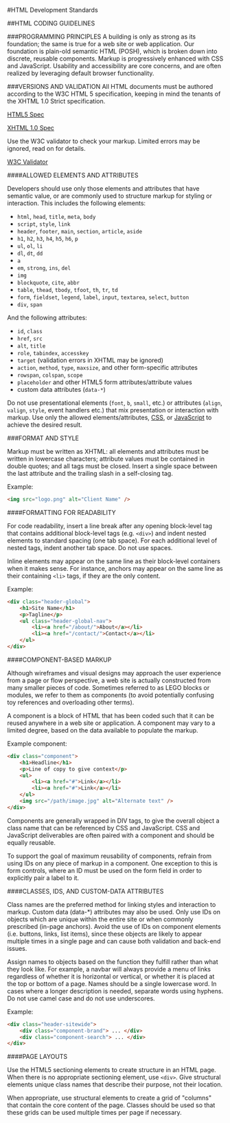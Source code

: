 #HTML Development Standards

##HTML CODING GUIDELINES

###PROGRAMMING PRINCIPLES
A building is only as strong as its foundation; the same is true for a web site or web application. Our foundation is plain-old semantic HTML (POSH), which is broken down into discrete, reusable components. Markup is progressively enhanced with CSS and JavaScript. Usability and accessibility are core concerns, and are often realized by leveraging default browser functionality.

###VERSIONS AND VALIDATION
All HTML documents must be authored according to the W3C HTML 5 specification, keeping in mind the tenants of the XHTML 1.0 Strict specification.

[HTML5 Spec](http://www.w3.org/TR/html5/)

[XHTML 1.0 Spec](http://www.w3.org/TR/xhtml1/)

Use the W3C validator to check your markup. Limited errors may be ignored, read on for details.

[W3C Validator](http://validator.w3.org/)

####ALLOWED ELEMENTS AND ATTRIBUTES

Developers should use only those elements and attributes that have semantic value, or are commonly used to structure markup for styling or interaction. This includes the following elements:

- `html`, `head`, `title`, `meta`, `body`
- `script`, `style`, `link`
- `header`, `footer`, `main`, `section`, `article`, `aside`
- `h1`, `h2`, `h3`, `h4`, `h5`, `h6`, `p`
- `ul`, `ol`, `li`
- `dl`, `dt`, `dd`
- `a`
- `em`, `strong`, `ins`, `del`
- `img`
- `blockquote`, `cite`, `abbr`
- `table`, `thead`, `tbody`, `tfoot`, `th`, `tr`, `td`
- `form`, `fieldset`, `legend`, `label`, `input`, `textarea`, `select`, `button`
- `div`, `span`

And the following attributes:

- `id`, `class`
- `href`, `src`
- `alt`, `title`
- `role`, `tabindex`, `accesskey`
- `target` (validation errors in XHTML may be ignored)
- `action`, `method`, `type`, `maxsize`, and other form-specific attributes
- `rowspan`, `colspan`, `scope`
- `placeholder` and other HTML5 form attributes/attribute values 
- custom data attributes (`data-*`) 

Do not use presentational elements (`font`, `b`, `small`, etc.) or attributes (`align`, `valign`, `style`, event handlers etc.) that mix presentation or interaction with markup. Use only the allowed elements/attributes, [CSS](css.md), or [JavaScript](javascript.md) to achieve the desired result.

###FORMAT AND STYLE

Markup must be written as XHTML: all elements and attributes must be written in lowercase characters; attribute values must be contained in double quotes; and all tags must be closed. Insert a single space between the last attribute and the trailing slash in a self-closing tag.

Example:
```html
<img src="logo.png" alt="Client Name" />
```

####FORMATTING FOR READABILITY

For code readability, insert a line break after any opening block-level tag that contains additional block-level tags (e.g. `<div>`) and indent nested elements to standard spacing (one tab space). For each additional level of nested tags, indent another tab space. Do not use spaces.

Inline elements may appear on the same line as their block-level containers when it makes sense. For instance, anchors may appear on the same line as their containing `<li>` tags, if they are the only content.

Example:
```html
<div class="header-global">
    <h1>Site Name</h1>
    <p>Tagline</p>
    <ul class="header-global-nav">
        <li><a href="/about/">About</a></li>
        <li><a href="/contact/">Contact</a></li>
    </ul>
</div>
```

####COMPONENT-BASED MARKUP

Although wireframes and visual designs may approach the user experience from a page or flow perspective, a web site is actually constructed from many smaller pieces of code. Sometimes referred to as LEGO blocks or modules, we refer to them as components (to avoid potentially confusing toy references and overloading other terms). 

A component is a block of HTML that has been coded such that it can be reused anywhere in a web site or application. A component may vary to a limited degree, based on the data available to populate the markup. 

Example component:
```html
<div class="component">
    <h1>Headline</h1>
    <p>Line of copy to give context</p>
    <ul>
        <li><a href="#">Link</a></li>
        <li><a href="#">Link</a></li>
    </ul>
    <img src="/path/image.jpg" alt="Alternate text" />
</div>
```

Components are generally wrapped in DIV tags, to give the overall object a class name that can be referenced by CSS and JavaScript. CSS and JavaScript deliverables are often paired with a component and should be equally reusable.

To support the goal of maximum reusability of components, refrain from using IDs on any piece of markup in a component. One exception to this is form controls, where an ID must be used on the form field in order to explicitly pair a label to it. 


####CLASSES, IDS, AND CUSTOM-DATA ATTRIBUTES

Class names are the preferred method for linking styles and interaction to markup. Custom data (data-*) attributes may also be used. Only use IDs on objects which are unique within the entire site or when commonly prescribed (in-page anchors). Avoid the use of IDs on component elements (i.e. buttons, links, list items), since these objects are likely to appear multiple times in a single page and can cause both validation and back-end issues. 

Assign names to objects based on the function they fulfill rather than what they look like. For example, a navbar will always provide a menu of links regardless of whether it is horizontal or vertical, or whether it is placed at the top or bottom of a page. 
Names should be a single lowercase word. In cases where a longer description is needed, separate words using hyphens. Do not use camel case and do not use underscores.

Example:
```html
<div class="header-sitewide">
    <div class="component-brand"> ... </div>
    <div class="component-search"> ... </div>
</div>
```
####PAGE LAYOUTS

Use the HTML5 sectioning elements to create structure in an HTML page. When there is no appropriate sectioning element, use `<div>`. Give structural elements unique class names that describe their purpose, not their location. 

When appropriate, use structural elements to create a grid of "columns" that contain the core content of the page. Classes should be used so that these grids can be used multiple times per page if necessary.


